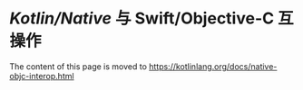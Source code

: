 # _Kotlin/Native_ 与 Swift/Objective-C 互操作

The content of this page is moved to https://kotlinlang.org/docs/native-objc-interop.html